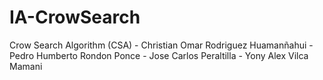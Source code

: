 # IA-CrowSearch
Crow Search Algorithm (CSA) - Christian Omar Rodriguez Huamanñahui - Pedro Humberto Rondon Ponce - Jose Carlos Peraltilla - Yony Alex Vilca Mamani
